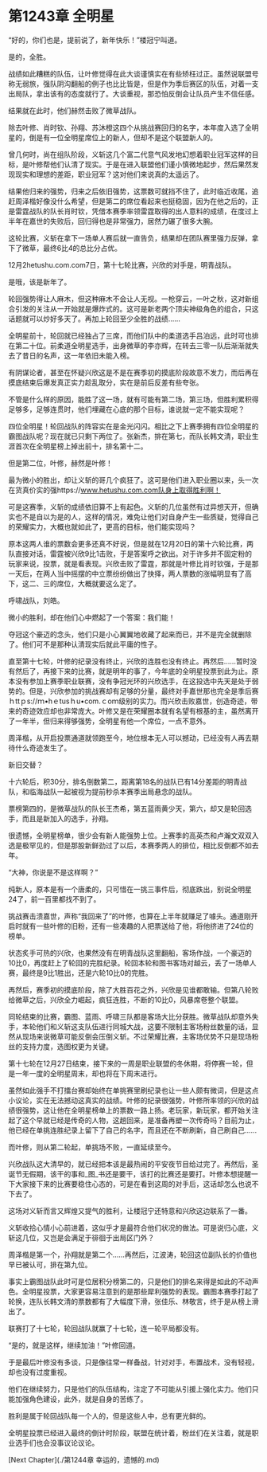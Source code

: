 # 第1243章 全明星

“好的，你们也是，提前说了，新年快乐！”楼冠宁叫道。

是的，全胜。

战绩如此糟糕的队伍，让叶修觉得在此大谈谨慎实在有些矫枉过正。虽然说联盟号称无弱旅，强队阴沟翻船的例子也比比皆是，但是作为季后赛区的队伍，对着一支出局队，拿出该有的态度就行了。大谈重视，那恐怕反倒会让队员产生不信任感。

结果就在此时，他们赫然击败了微草战队。

除去叶修、肖时钦、孙翔、苏沐橙这四个从挑战赛回归的名字，本年度入选了全明星的，倒是有一位全明星席位上的新人，但却不是这个联盟新人的。

曾几何时，尚在组队阶段，义斩这几个富二代意气风发地幻想着职业冠军这样的目标，是叶修帮他们认清了现实。于是在进入联盟他们谨小慎微地起步，然后果然发现现实和理想的差距，职业冠军？这对他们来说真的太遥远了。

结果他归来的强势，归来之后依旧强势，这票数可就挡不住了，此时临近收尾，追赶周泽楷好像没什么希望，但是第二的席位看起来也挺稳固，因为在他之后的，正是雷霆战队的队长肖时钦，凭借本赛季率领雷霆取得的出人意料的成绩，在度过上半年在嘉世的失败后，回归得也是非常强力，居然力碾了很多大腕。

这轮比赛，义斩在拿下一场单人赛后就一直告负，结果却在团队赛里强力反弹，拿下了微草，最终6比4的总比分占优。

12月2hetushu.com.com7日，第十七轮比赛，兴欣的对手是，明青战队。

是哦，该是新年了。

轮回强势得让人麻木，但这种麻木不会让人无视。一枪穿云，一叶之秋，这对新组合引发的关注从一开始就是爆炸式的。这可是新老两个顶尖神级角色的组合，只这话题就可以炒好多天了。再加上轮回至少全胜的战绩……

全明星前十，轮回就已经独占了三席，而他们队中的柔道选手吕泊远，此时可也排在第二十位。前柔道全明星选手，出身微草的李亦辉，在转去三零一队后渐渐就失去了昔日的名声，这一年依旧未能入榜。

有阴谋论者，甚至在怀疑兴欣这是不是在赛季初的摸底阶段故意不发力，而后再在摸底结束后爆发真正实力趁乱取分，实在是前后反差有些夸张。

不管是什么样的原因，能胜了这一场，就有可能有第二场，第三场，但胜利累积得足够多，足够连贯时，他们埋藏在心底的那个目标，谁说就一定不能实现呢？

四位全明星！轮回战队的阵容实在是金光闪闪。相比之下上赛季拥有四位全明星的霸图战队呢？现在就已只剩下两位了。张新杰，排在第七，而队长韩文清，职业生涯首次在全明星榜上掉出前十，排名第十二。

但是第二位，叶修，赫然是叶修！

最为微小的胜出，却让义斩的哥几个疯狂了。这可是他们进入职业圈以来，头一次在货真价实的强https://www.hetushu.com.com队身上取得胜利啊！

可是这赛季，义斩的成绩依旧算不上有起色。义斩的几位虽然有过异想天开，但确实也不是自以为是的人，这样的情况，难免让他们对自身产生一些质疑，觉得自己的荣耀实力，大概也就如此了，更高的目标，他们能实现吗？

原本这两人谁的票数会更多还真不好说，但是就在12月20日的第十六轮比赛，两队直接对话，雷霆被兴欣9比1击败，于是答案呼之欲出。对于许多并不固定粉的玩家来说，投票，就是看表现。兴欣击败了雷霆，那就是叶修比肖时钦强，于是那一天后，在两人当中摇摆的中立票纷纷做出了抉择，两人票数的涨幅明显有了高下，这二、三的席位，大概就要这么定了。

呼啸战队，刘皓。

微小的胜利，却在他们心中燃起了一个答案：我们能！

夺冠这个豪迈的念头，他们只是小心翼翼地收藏了起来而已，并不是完全就删除了。他们可不是那种认清现实后就此平庸的性子。

直至第十七轮，叶修的纪录没有终止，兴欣的连胜也没有终止。再然后……暂时没有然后了，再接下来的比赛，就是明年的事了，今年底的全明星投票到此为止。原本没有参加上赛季职业联赛，没有争冠光环的兴欣选手，在这投选中先天是处于弱势的。但是，兴欣参加的挑战赛却有足够的分量，最终对手嘉世那也完全是季后赛ｈttｐs://ｍ•hｅtusｈu•com.ｃoｍ级别的实力。而兴欣击败嘉世，创造奇迹，带来的奇迹效应却也非常庞大。叶修又是在荣耀圈本就有名望有根基的主，虽然离开了一年半，但归来得够强势，全明星有他一个席位，一点不意外。

周泽楷，从开启投票通道就领跑至今，地位根本无人可以撼动，已经没有人再去期待什么奇迹发生了。

新旧交替？

十六轮后，积30分，排名倒数第二，距离第18名的战队已有14分差距的明青战队，和临海战队一起被视为提前秒杀本赛季出局悬念的战队。

票榜第四的，是微草战队的队长王杰希，第五蓝雨黄少天，第六，却又是轮回选手，而且是新加入的选手，孙翔。

很遗憾，全明星榜单，很少会有新人能强势上位。上赛季的高英杰和卢瀚文双双入选是极罕见的，但是那股新鲜劲过了以后，本赛季两人的排位，相比反倒都不如去年。

“大神，你说是不是这样啊？”

纯新人，原本是有一个唐柔的，只可惜在一挑三事件后，彻底跌出，别说全明星24了，前一百里都找不到了。

挑战赛击溃嘉世，声称“我回来了”的叶修，也算在上半年就赚足了噱头。通道刚开启时就有一些叶修的旧粉，还有一些凑趣的人把票送给了他，将他挤进了24位的榜单。

状态炙手可热的兴欣，也果然没有在明青战队这里翻船，客场作战，一个豪迈的10比0，再度赶上了轮回的完胜纪录。轮回本轮和图书客场对越云，丢了一场单人赛，最终是9比1胜出，还是六轮10比0的完胜。

再然后，赛季初的摸底阶段，除了大胜百花之外，兴欣是见谁都敢输。但第八轮败给微草之后，兴欣全力崛起，疯狂连胜，不断的10比0，风暴席卷整个联盟。

同轮结束的比赛，霸图、蓝雨、呼啸三队都是客场大比分获胜。微草战队却意外失手，本轮他们和义斩这支队伍进行同城大战，这要不限制主客场粉丝数量的话，显然从现场来说微草可能反倒会压倒义斩。不过荣耀比赛，主客场优势不只是现场粉丝的支持力度，选图权更为关键。

第十七轮在12月27日结束，接下来的一周是职业联盟的冬休期，将停赛一轮，但是一年一度的全明星周末，却也将在下周末进行。

虽然如此强手不打擂台赛却始终在单挑赛里刷纪录也让一些人颇有微词，但是这点小议论，实在无法撼动这真实的战绩。叶修的纪录很强势，叶修所率领的兴欣的战绩很强势，这让他在全明星榜单上的票数一路上扬。老玩家，新玩家，都开始关注起了这个早就已经是传奇的人物，这趟回来，是准备再塑一次传奇吗？目前为止，他已经在单挑连胜纪录上留下了自己的名字，而且还在不断刷新，自己刷自己……

而叶修，则从第二轮起，单挑场不败，一直延续至今。

兴欣战队这大清早的，就已经把本该是最热闹的平安夜节目给过完了。再然后，圣诞节无假期，该干的事和_图_书还是要干，该打的比赛还是要打。叶修本想提醒一下大家接下来的比赛要稳住心态的，可是在看到这周的对手后，这话却怎么也说不下去了。

这场对义斩而言又辉煌又提气的胜利，让楼冠宁还特意和兴欣这边联系了一番。

义斩收拾心情小心前进着，这似乎才是最符合他们状况的做法。可是说归心底，义斩这几位，又岂是会满足于徘徊于出局区门外？

周泽楷是第一个，孙翔就是第二个……再然后，江波涛，轮回这位副队长的价值也早已被认可，排在第九位。

事实上霸图战队此时可是位居积分榜第二的，只是他们的排名来得是如此的不动声色。全明星投票，大家更容易注意到的是那些犀利强势的表现。霸图本赛季打起了轮换，连队长韩文清的票数都有了大幅度下滑，张佳乐、林敬言，终于是从榜上滑出了。

联赛打了十七轮，轮回战队就赢了十七轮，连一轮平局都没有。

“是的，就是这样，继续加油！”叶修回道。

于是最后叶修没有多谈，只是像往常一样备战，针对对手，布置战术，没有轻视，却也没有过度重视。

他们在继续努力，只是他们的队伍结构，注定了不可能从引援上强化实力。他们只能加强角色建设，此外，就是自身的苦练了。

胜利是属于轮回战队每一个人的，但是这些人中，总有更光鲜的。

全明星投票已经进入最终的倒计时阶段，联盟在统计着，粉丝们在关注着，就是职业选手们也会没事议论议论。



[Next Chapter](./第1244章 幸运的，遗憾的.md)
